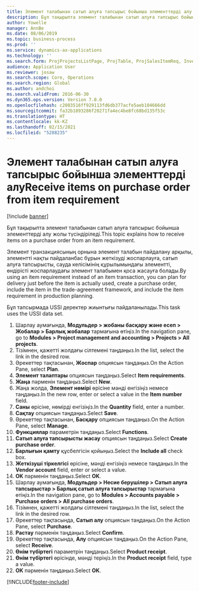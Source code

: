 ```yaml
---
title: Элемент талабынан сатып алуға тапсырыс бойынша элементтерді алу
description: Бұл тақырыпта элемент талабынан сатып алуға тапсырыс бойынша элементтерді алу жолы түсіндіріледі.
author: Yowelle
manager: AnnBe
ms.date: 08/06/2019
ms.topic: business-process
ms.prod: ''
ms.service: dynamics-ax-applications
ms.technology: ''
ms.search.form: ProjProjectsListPage, ProjTable, ProjSalesItemReq, InventItemIdLookupSimple, PurchCreateFromSalesOrder, VendAccountItemLookup, PurchTable, PurchEditLines
audience: Application User
ms.reviewer: josaw
ms.search.scope: Core, Operations
ms.search.region: Global
ms.author: andchoi
ms.search.validFrom: 2016-06-30
ms.dyn365.ops.version: Version 7.0.0
ms.openlocfilehash: c2083516ff929113fd6db377acfe5aeb104666dd
ms.sourcegitcommit: fa32b1893286f20271fa4ec4be8fc68bd135f53c
ms.translationtype: HT
ms.contentlocale: kk-KZ
ms.lasthandoff: 02/15/2021
ms.locfileid: "5288235"
---
```

# <a name="receive-items-on-purchase-order-from-item-requirement"></a><span data-ttu-id="1a512-103">Элемент талабынан сатып алуға тапсырыс бойынша элементтерді алу</span><span class="sxs-lookup"><span data-stu-id="1a512-103">Receive items on purchase order from item requirement</span></span>

[!include [banner](../../includes/banner.md)]

<span data-ttu-id="1a512-104">Бұл тақырыпта элемент талабынан сатып алуға тапсырыс бойынша элементтерді алу жолы түсіндіріледі.</span><span class="sxs-lookup"><span data-stu-id="1a512-104">This topic explains how to receive items on a purchase order from an item requirement.</span></span>

<span data-ttu-id="1a512-105">Элемент транзакциясының орнына элемент талабын пайдалану арқылы, элементті нақты пайдаланбас бұрын жеткізуді жоспарлауға, сатып алуға тапсырысты, сауда келісімінің құрылымындағы элементті, өндірісті жоспарлаудағы элемент талабымен қоса жасауға болады.</span><span class="sxs-lookup"><span data-stu-id="1a512-105">By using an item requirement instead of an item transaction, you can plan for delivery just before the item is actually used, create a purchase order, include the item in the trade-agreement framework, and include the item requirement in production planning.</span></span> 

<span data-ttu-id="1a512-106">Бұл тапсырмада USSI деректер жиынтығы пайдаланылады.</span><span class="sxs-lookup"><span data-stu-id="1a512-106">This task uses the USSI data set.</span></span>

1. <span data-ttu-id="1a512-107">Шарлау аумағында, **Модульдер > жобаны басқару және есеп > Жобалар > Барлық жобалар** тармағына өтіңіз.</span><span class="sxs-lookup"><span data-stu-id="1a512-107">In the navigation pane, go to **Modules > Project management and accounting > Projects > All projects**.</span></span>
2. <span data-ttu-id="1a512-108">Тізімнен, қажетті жолдағы сілтемені таңдаңыз.</span><span class="sxs-lookup"><span data-stu-id="1a512-108">In the list, select the link in the desired row.</span></span>
3. <span data-ttu-id="1a512-109">Әрекеттер тақтасынан, **Жоспар** опциясын таңдаңыз.</span><span class="sxs-lookup"><span data-stu-id="1a512-109">On the Action Pane, select **Plan**.</span></span>
4. <span data-ttu-id="1a512-110">**Элемент талаптары** опциясын таңдаңыз.</span><span class="sxs-lookup"><span data-stu-id="1a512-110">Select **Item requirements**.</span></span>
5. <span data-ttu-id="1a512-111">**Жаңа** пәрменін таңдаңыз.</span><span class="sxs-lookup"><span data-stu-id="1a512-111">Select **New**.</span></span>
6. <span data-ttu-id="1a512-112">Жаңа жолда, **Элемент нөмірі** өрісіне мәнді енгізіңіз немесе таңдаңыз.</span><span class="sxs-lookup"><span data-stu-id="1a512-112">In the new row, enter or select a value in the **Item number** field.</span></span>
7. <span data-ttu-id="1a512-113">**Саны** өрісіне, нөмірді енгізіңіз.</span><span class="sxs-lookup"><span data-stu-id="1a512-113">In the **Quantity** field, enter a number.</span></span>
8. <span data-ttu-id="1a512-114">**Сақтау** опциясын таңдаңыз.</span><span class="sxs-lookup"><span data-stu-id="1a512-114">Select **Save**.</span></span>
9. <span data-ttu-id="1a512-115">Әрекеттер тақтасынан, **Басқару** опциясын таңдаңыз.</span><span class="sxs-lookup"><span data-stu-id="1a512-115">On the Action Pane, select **Manage**.</span></span>
10. <span data-ttu-id="1a512-116">**Функциялар** параметрін таңдаңыз.</span><span class="sxs-lookup"><span data-stu-id="1a512-116">Select **Functions**.</span></span>
11. <span data-ttu-id="1a512-117">**Сатып алуға тапсырысты жасау** опциясын таңдаңыз.</span><span class="sxs-lookup"><span data-stu-id="1a512-117">Select **Create purchase order**.</span></span>
12. <span data-ttu-id="1a512-118">**Барлығын қамту** құсбелгісін қойыңыз.</span><span class="sxs-lookup"><span data-stu-id="1a512-118">Select the **Include all** check box.</span></span>
13. <span data-ttu-id="1a512-119">**Жеткізуші тіркелгісі** өрісіне, мәнді енгізіңіз немесе таңдаңыз.</span><span class="sxs-lookup"><span data-stu-id="1a512-119">In the **Vendor account** field, enter or select a value.</span></span>
14. <span data-ttu-id="1a512-120">**OK** пәрменін таңдаңыз.</span><span class="sxs-lookup"><span data-stu-id="1a512-120">Select **OK**.</span></span>
15. <span data-ttu-id="1a512-121">Шарлау аумағында, **Модульдер > Несие берушілер > Сатып алуға тапсырыстар > Барлық сатып алуға тапсырыстар** тармағына өтіңіз.</span><span class="sxs-lookup"><span data-stu-id="1a512-121">In the navigation pane, go to **Modules > Accounts payable > Purchase orders > All purchase orders**.</span></span>
16. <span data-ttu-id="1a512-122">Тізімнен, қажетті жолдағы сілтемені таңдаңыз.</span><span class="sxs-lookup"><span data-stu-id="1a512-122">In the list, select the link in the desired row.</span></span>
17. <span data-ttu-id="1a512-123">Әрекеттер тақтасында, **Сатып алу** опциясын таңдаңыз.</span><span class="sxs-lookup"><span data-stu-id="1a512-123">On the Action Pane, select **Purchase**.</span></span>
18. <span data-ttu-id="1a512-124">**Растау** пәрменін таңдаңыз.</span><span class="sxs-lookup"><span data-stu-id="1a512-124">Select **Confirm**.</span></span>
19. <span data-ttu-id="1a512-125">Әрекеттер тақтасында, **Алу** опциясын таңдаңыз.</span><span class="sxs-lookup"><span data-stu-id="1a512-125">On the Action Pane, select **Receive**.</span></span>
20. <span data-ttu-id="1a512-126">**Өнім түбіртегі** параметрін таңдаңыз.</span><span class="sxs-lookup"><span data-stu-id="1a512-126">Select **Product receipt**.</span></span>
21. <span data-ttu-id="1a512-127">**Өнім түбіртегі** өрісінде, мәнді теріңіз.</span><span class="sxs-lookup"><span data-stu-id="1a512-127">In the **Product receipt** field, type a value.</span></span>
22. <span data-ttu-id="1a512-128">**OK** пәрменін таңдаңыз.</span><span class="sxs-lookup"><span data-stu-id="1a512-128">Select **OK**.</span></span>



[!INCLUDE[footer-include](../../includes/footer-banner.md)]